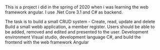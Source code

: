 ﻿This is a project i did in the spring of 2020 when i was learning the web framework angular.
I use .Net Core 3.1 and C# as backend. 

The task is to build a small CRUD system - Create, read, update and delete
Build a small webb application, a member register. Users should be able to be added, removed and edited and presented to the user.
Development environment Visual studio, development language C#, and build the frontend with the web framework Angular